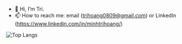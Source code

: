 - 👋 Hi, I’m Tri.
- 📫 How to reach me: email (trihoang0809@gmail.com) or LinkedIn (https://www.linkedin.com/in/minhtrihoang/)

![Top Langs](https://github-readme-stats.vercel.app/api/top-langs/?username=trihoang0809&size_weight=0.5&count_weight=0.5)

<!---
trihoang0809/trihoang0809 is a ✨ special ✨ repository because its `README.md` (this file) appears on your GitHub profile.
You can click the Preview link to take a look at your changes.
--->
